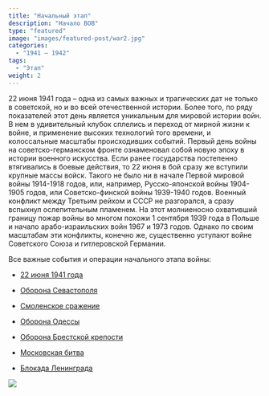 ```yaml
---
title: "Начальный этап"
description: "Начало ВОВ"
type: "featured"
image: "images/featured-post/war2.jpg"
categories: 
  - "1941 — 1942"
tags:
  - "Этап"
weight: 2
---
```


22 июня 1941 года – одна из самых важных и трагических дат не только в советской, но и во всей отечественной истории. Более того, по ряду показателей этот день является уникальным для мировой истории войн. В нем в удивительный клубок сплелись и переход от мирной жизни к войне, и применение высоких технологий того времени, и колоссальные масштабы происходивших событий. Первый день войны на советско-германском фронте ознаменовал собой новую эпоху в истории военного искусства. Если ранее государства постепенно втягивались в боевые действия, то 22 июня в бой сразу же вступили крупные массы войск. Такого не было ни в начале Первой мировой войны 1914-1918 годов, или, например, Русско-японской войны 1904-1905 годов, или Советско-финской войны 1939-1940 годов. Военный конфликт между Третьим рейхом и СССР не разгорался, а сразу вспыхнул ослепительным пламенем. На этот молниеносно охвативший границу пожар войны во многом похожи 1 сентября 1939 года в Польше и начало арабо-израильских войн 1967 и 1973 годов. Однако по своим масштабам эти конфликты, конечно же, существенно уступают войне Советского Союза и гитлеровской Германии.

Все важные события и операции начального этапа войны:

* [22 июня 1941 года](../../posts/war2/22june)

* [Оборона Севастополя](../../posts/war2/sewastopoldef)

* [Смоленское сражение](../../posts/war2/smolw)

* [Оборона Одессы](../../posts/war2/odessadef)

* [Оборона Брестской крепости](../../posts/war2/towerdef)

* [Московская битва](../../posts/war2/moskowbat)

* [Блокада Ленинграда](../../posts/war2/lenablock)



![](../images/post-img.jpg)


